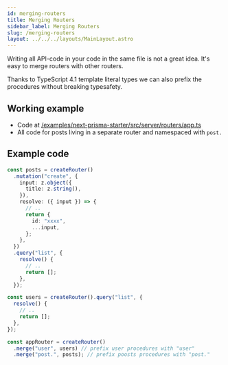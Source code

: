 ```yaml
---
id: merging-routers
title: Merging Routers
sidebar_label: Merging Routers
slug: /merging-routers
layout: ../../../layouts/MainLayout.astro
---
```


Writing all API-code in your code in the same file is not a great idea. It's easy to merge routers with other routers.

Thanks to TypeScript 4.1 template literal types we can also prefix the procedures without breaking typesafety.

## Working example

- Code at [/examples/next-prisma-starter/src/server/routers/app.ts](https://github.com/trpc/trpc/blob/main/examples/next-prisma-starter/src/server/routers/app.ts)
- All code for posts living in a separate router and namespaced with `post.`

## Example code

```ts
const posts = createRouter()
  .mutation("create", {
    input: z.object({
      title: z.string(),
    }),
    resolve: ({ input }) => {
      // ..
      return {
        id: "xxxx",
        ...input,
      };
    },
  })
  .query("list", {
    resolve() {
      // ..
      return [];
    },
  });

const users = createRouter().query("list", {
  resolve() {
    // ..
    return [];
  },
});

const appRouter = createRouter()
  .merge("user", users) // prefix user procedures with "user"
  .merge("post.", posts); // prefix poosts procedures with "post."
```
